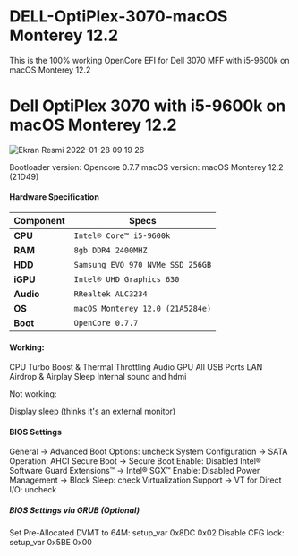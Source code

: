 # DELL-OptiPlex-3070-macOS Monterey 12.2

This is the 100% working OpenCore EFI for Dell 3070 MFF with i5-9600k on macOS Monterey 12.2
 

Dell OptiPlex 3070 with i5-9600k on macOS Monterey 12.2
============================================

![Ekran Resmi 2022-01-28 09 19 26](https://user-images.githubusercontent.com/68928938/151511964-a49b9d4d-c296-414a-adcd-b1c70587d650.png)

Bootloader version: Opencore 0.7.7
macOS version: macOS Monterey 12.2 (21D49)

#### Hardware Specification
| Component | Specs |
|------------|----------------------------------------|
| **CPU**     | `Intel® Core™ i5-9600k` |   
| **RAM**     | `8gb DDR4 2400MHZ`|   
| **HDD**     | `Samsung EVO 970 NVMe SSD 256GB`|
| **iGPU**    | `Intel® UHD Graphics 630`|
| **Audio**   | `RRealtek ALC3234`|
| **OS**      | `macOS Monterey 12.0 (21A5284e)`|
| **Boot**    | `OpenCore 0.7.7`|


#### Working: 

CPU Turbo Boost & Thermal Throttling
Audio
GPU 
All USB Ports
LAN
Airdrop & Airplay
Sleep
Internal sound and hdmi

Not working: 

Display sleep (thinks it's an external monitor)  

#### BIOS Settings

General → Advanced Boot Options: uncheck
System Configuration → SATA Operation: AHCI
Secure Boot → Secure Boot Enable: Disabled
Intel® Software Guard Extensions™ → Intel® SGX™ Enable: Disabled
Power Management → Block Sleep: check
Virtualization Support → VT for Direct I/O: uncheck

##### BIOS Settings via GRUB (Optional)

Set Pre-Allocated DVMT to 64M: setup_var 0x8DC 0x02
Disable CFG lock: setup_var 0x5BE 0x00
